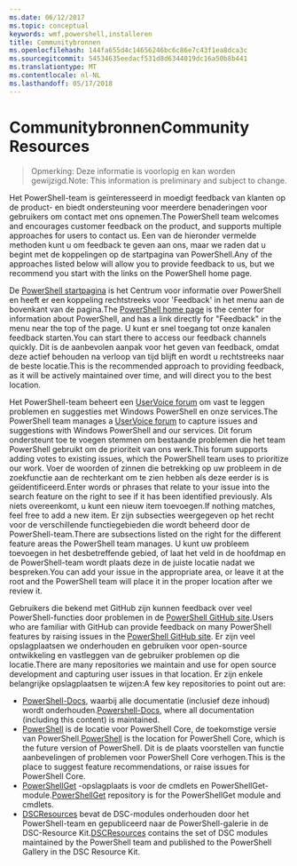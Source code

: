 ```yaml
---
ms.date: 06/12/2017
ms.topic: conceptual
keywords: wmf,powershell,installeren
title: Communitybronnen
ms.openlocfilehash: 144fa655d4c14656246bc6c86e7c43f1ea8dca3c
ms.sourcegitcommit: 54534635eedacf531d8d6344019dc16a50b8b441
ms.translationtype: MT
ms.contentlocale: nl-NL
ms.lasthandoff: 05/17/2018
---
```

# <a name="community-resources"></a><span data-ttu-id="7001a-103">Communitybronnen</span><span class="sxs-lookup"><span data-stu-id="7001a-103">Community Resources</span></span> #
> <span data-ttu-id="7001a-104">Opmerking: Deze informatie is voorlopig en kan worden gewijzigd.</span><span class="sxs-lookup"><span data-stu-id="7001a-104">Note: This information is preliminary and subject to change.</span></span>

<span data-ttu-id="7001a-105">Het PowerShell-team is geïnteresseerd in moedigt feedback van klanten op de product- en biedt ondersteuning voor meerdere benaderingen voor gebruikers om contact met ons opnemen.</span><span class="sxs-lookup"><span data-stu-id="7001a-105">The PowerShell team welcomes and encourages customer feedback on the product, and supports multiple approaches for users to contact us.</span></span>
<span data-ttu-id="7001a-106">Een van de hieronder vermelde methoden kunt u om feedback te geven aan ons, maar we raden dat u begint met de koppelingen op de startpagina van PowerShell.</span><span class="sxs-lookup"><span data-stu-id="7001a-106">Any of the approaches listed below will allow you to provide feedback to us, but we recommend you start with the links on the PowerShell home page.</span></span>

<span data-ttu-id="7001a-107">De [PowerShell startpagina](https://microsoft.com/powershell) is het Centrum voor informatie over PowerShell en heeft er een koppeling rechtstreeks voor 'Feedback' in het menu aan de bovenkant van de pagina.</span><span class="sxs-lookup"><span data-stu-id="7001a-107">The [PowerShell home page](https://microsoft.com/powershell) is the center for information about PowerShell, and has a link directly for "Feedback" in the menu near the top of the page.</span></span>
<span data-ttu-id="7001a-108">U kunt er snel toegang tot onze kanalen feedback starten.</span><span class="sxs-lookup"><span data-stu-id="7001a-108">You can start there to access our feedback channels quickly.</span></span>
<span data-ttu-id="7001a-109">Dit is de aanbevolen aanpak voor het geven van feedback, omdat deze actief behouden na verloop van tijd blijft en wordt u rechtstreeks naar de beste locatie.</span><span class="sxs-lookup"><span data-stu-id="7001a-109">This is the recommended approach to providing feedback, as it will be actively maintained over time, and will direct you to the best location.</span></span>

<span data-ttu-id="7001a-110">Het PowerShell-team beheert een [UserVoice forum](https://windowsserver.uservoice.com/forums/301869-powershell/) om vast te leggen problemen en suggesties met Windows PowerShell en onze services.</span><span class="sxs-lookup"><span data-stu-id="7001a-110">The PowerShell team manages a [UserVoice forum](https://windowsserver.uservoice.com/forums/301869-powershell/) to capture issues and suggestions with Windows PowerShell and our services.</span></span>
<span data-ttu-id="7001a-111">Dit forum ondersteunt toe te voegen stemmen om bestaande problemen die het team PowerShell gebruikt om de prioriteit van ons werk.</span><span class="sxs-lookup"><span data-stu-id="7001a-111">This forum supports adding votes to existing issues, which the PowerShell team uses to prioritize our work.</span></span>
<span data-ttu-id="7001a-112">Voer de woorden of zinnen die betrekking op uw probleem in de zoekfunctie aan de rechterkant om te zien hebben als deze eerder is is geïdentificeerd.</span><span class="sxs-lookup"><span data-stu-id="7001a-112">Enter words or phrases that relate to your issue into the search feature on the right to see if it has been identified previously.</span></span>
<span data-ttu-id="7001a-113">Als niets overeenkomt, u kunt een nieuw item toevoegen.</span><span class="sxs-lookup"><span data-stu-id="7001a-113">If nothing matches, feel free to add a new item.</span></span>
<span data-ttu-id="7001a-114">Er zijn subsecties weergegeven op het recht voor de verschillende functiegebieden die wordt beheerd door de PowerShell-team.</span><span class="sxs-lookup"><span data-stu-id="7001a-114">There are subsections listed on the right for the different feature areas the PowerShell team manages.</span></span>
<span data-ttu-id="7001a-115">U kunt uw probleem toevoegen in het desbetreffende gebied, of laat het veld in de hoofdmap en de PowerShell-team wordt plaats deze in de juiste locatie nadat we bespreken.</span><span class="sxs-lookup"><span data-stu-id="7001a-115">You can add your issue in the appropriate area, or leave it at the root and the PowerShell team will place it in the proper location after we review it.</span></span>

<span data-ttu-id="7001a-116">Gebruikers die bekend met GitHub zijn kunnen feedback over veel PowerShell-functies door problemen in de [PowerShell GitHub site](https://github.com/powershell).</span><span class="sxs-lookup"><span data-stu-id="7001a-116">Users who are familiar with GitHub can provide feedback on many PowerShell features by raising issues in the [PowerShell GitHub site](https://github.com/powershell).</span></span>
<span data-ttu-id="7001a-117">Er zijn veel opslagplaatsen we onderhouden en gebruiken voor open-source ontwikkeling en vastleggen van de gebruiker problemen op die locatie.</span><span class="sxs-lookup"><span data-stu-id="7001a-117">There are many repositories we maintain and use for open source development and capturing user issues in that location.</span></span>
<span data-ttu-id="7001a-118">Er zijn enkele belangrijke opslagplaatsen te wijzen:</span><span class="sxs-lookup"><span data-stu-id="7001a-118">A few key repositories to point out are:</span></span>

* <span data-ttu-id="7001a-119">[PowerShell-Docs](https://github.com/PowerShell/powershell-docs), waarbij alle documentatie (inclusief deze inhoud) wordt onderhouden.</span><span class="sxs-lookup"><span data-stu-id="7001a-119">[Powershell-Docs](https://github.com/PowerShell/powershell-docs), where all documentation (including this content) is maintained.</span></span>
* <span data-ttu-id="7001a-120">[PowerShell](https://github.com/PowerShell/powershell) is de locatie voor PowerShell Core, de toekomstige versie van PowerShell.</span><span class="sxs-lookup"><span data-stu-id="7001a-120">[PowerShell](https://github.com/PowerShell/powershell) is the location for PowerShell Core, which is the future version of PowerShell.</span></span>
<span data-ttu-id="7001a-121">Dit is de plaats voorstellen van functie aanbevelingen of problemen voor PowerShell Core verhogen.</span><span class="sxs-lookup"><span data-stu-id="7001a-121">This is the place to suggest feature recommendations, or raise issues for PowerShell Core.</span></span>
* <span data-ttu-id="7001a-122">[PowerShellGet](https://github.com/PowerShell/powershellget) -opslagplaats is voor de cmdlets en PowerShellGet-module.</span><span class="sxs-lookup"><span data-stu-id="7001a-122">[PowerShellGet](https://github.com/PowerShell/powershellget) repository is for the PowerShellGet module and cmdlets.</span></span>
* <span data-ttu-id="7001a-123">[DSCResources](https://github.com/PowerShell/DscResources) bevat de DSC-modules onderhouden door het PowerShell-team en gepubliceerd naar de PowerShell-galerie in de DSC-Resource Kit.</span><span class="sxs-lookup"><span data-stu-id="7001a-123">[DSCResources](https://github.com/PowerShell/DscResources) contains the set of DSC modules maintained by the PowerShell team and published to the PowerShell Gallery in the DSC Resource Kit.</span></span>

